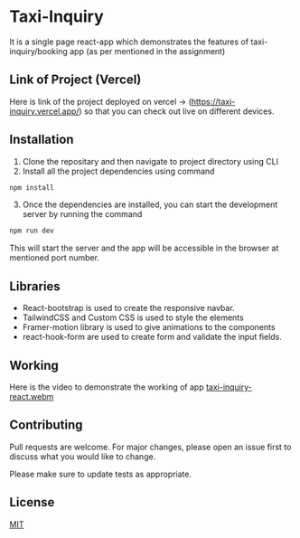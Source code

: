 # Taxi-Inquiry

It is a single page react-app which demonstrates the features of taxi-inquiry/booking app (as per mentioned in the assignment)

## Link of Project (Vercel)

Here is link of the project deployed on vercel -> (https://taxi-inquiry.vercel.app/) so that you can check out live on different devices.

## Installation

1. Clone the repositary and then navigate to project directory using CLI
2. Install all the project dependencies using command
```bash
npm install
```
3. Once the dependencies are installed, you can start the development server by running the command
```bash
npm run dev
```
This will start the server and the app will be accessible in the browser at mentioned port number.

## Libraries

* React-bootstrap is used to create the responsive navbar.
* TailwindCSS and Custom CSS is used to style the elements
* Framer-motion library is used to give animations to the components
* react-hook-form are used to create form and validate the input fields.

## Working
Here is the video to demonstrate the working of app
[taxi-inquiry-react.webm](https://user-images.githubusercontent.com/81821878/233685494-fad57cc9-22f8-4934-9831-2abd6fa852c4.webm)

## Contributing

Pull requests are welcome. For major changes, please open an issue first
to discuss what you would like to change.

Please make sure to update tests as appropriate.

## License

[MIT](https://github.com/ishan249/taxi-inquiry/blob/master/LICENSE)
